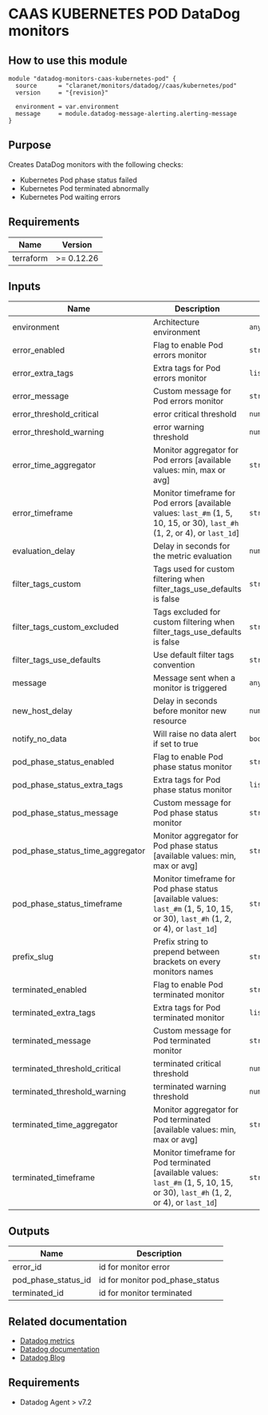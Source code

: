 # CAAS KUBERNETES POD DataDog monitors

## How to use this module

```hcl
module "datadog-monitors-caas-kubernetes-pod" {
  source      = "claranet/monitors/datadog//caas/kubernetes/pod"
  version     = "{revision}"

  environment = var.environment
  message     = module.datadog-message-alerting.alerting-message
}

```

## Purpose

Creates DataDog monitors with the following checks:

- Kubernetes Pod phase status failed
- Kubernetes Pod terminated abnormally
- Kubernetes Pod waiting errors

## Requirements

| Name | Version |
|------|---------|
| terraform | >= 0.12.26 |

## Inputs

| Name | Description | Type | Default | Required |
|------|-------------|------|---------|:--------:|
| environment | Architecture environment | `any` | n/a | yes |
| error\_enabled | Flag to enable Pod errors monitor | `string` | `"true"` | no |
| error\_extra\_tags | Extra tags for Pod errors monitor | `list(string)` | `[]` | no |
| error\_message | Custom message for Pod errors monitor | `string` | `""` | no |
| error\_threshold\_critical | error critical threshold | `number` | `0.5` | no |
| error\_threshold\_warning | error warning threshold | `number` | `0` | no |
| error\_time\_aggregator | Monitor aggregator for Pod errors [available values: min, max or avg] | `string` | `"min"` | no |
| error\_timeframe | Monitor timeframe for Pod errors [available values: `last_#m` (1, 5, 10, 15, or 30), `last_#h` (1, 2, or 4), or `last_1d`] | `string` | `"last_15m"` | no |
| evaluation\_delay | Delay in seconds for the metric evaluation | `number` | `15` | no |
| filter\_tags\_custom | Tags used for custom filtering when filter\_tags\_use\_defaults is false | `string` | `"*"` | no |
| filter\_tags\_custom\_excluded | Tags excluded for custom filtering when filter\_tags\_use\_defaults is false | `string` | `""` | no |
| filter\_tags\_use\_defaults | Use default filter tags convention | `string` | `"true"` | no |
| message | Message sent when a monitor is triggered | `any` | n/a | yes |
| new\_host\_delay | Delay in seconds before monitor new resource | `number` | `300` | no |
| notify\_no\_data | Will raise no data alert if set to true | `bool` | `true` | no |
| pod\_phase\_status\_enabled | Flag to enable Pod phase status monitor | `string` | `"true"` | no |
| pod\_phase\_status\_extra\_tags | Extra tags for Pod phase status monitor | `list(string)` | `[]` | no |
| pod\_phase\_status\_message | Custom message for Pod phase status monitor | `string` | `""` | no |
| pod\_phase\_status\_time\_aggregator | Monitor aggregator for Pod phase status [available values: min, max or avg] | `string` | `"max"` | no |
| pod\_phase\_status\_timeframe | Monitor timeframe for Pod phase status [available values: `last_#m` (1, 5, 10, 15, or 30), `last_#h` (1, 2, or 4), or `last_1d`] | `string` | `"last_5m"` | no |
| prefix\_slug | Prefix string to prepend between brackets on every monitors names | `string` | `""` | no |
| terminated\_enabled | Flag to enable Pod terminated monitor | `string` | `"true"` | no |
| terminated\_extra\_tags | Extra tags for Pod terminated monitor | `list(string)` | `[]` | no |
| terminated\_message | Custom message for Pod terminated monitor | `string` | `""` | no |
| terminated\_threshold\_critical | terminated critical threshold | `number` | `0.5` | no |
| terminated\_threshold\_warning | terminated warning threshold | `number` | `0` | no |
| terminated\_time\_aggregator | Monitor aggregator for Pod terminated [available values: min, max or avg] | `string` | `"sum"` | no |
| terminated\_timeframe | Monitor timeframe for Pod terminated [available values: `last_#m` (1, 5, 10, 15, or 30), `last_#h` (1, 2, or 4), or `last_1d`] | `string` | `"last_10m"` | no |

## Outputs

| Name | Description |
|------|-------------|
| error\_id | id for monitor error |
| pod\_phase\_status\_id | id for monitor pod\_phase\_status |
| terminated\_id | id for monitor terminated |

## Related documentation

* [Datadog metrics](https://docs.datadoghq.com/agent/kubernetes/metrics/)
* [Datadog documentation](https://docs.datadoghq.com/integrations/kubernetes/)
* [Datadog Blog](https://www.datadoghq.com/blog/monitor-kubernetes-docker/)

## Requirements

* Datadog Agent > v7.2
